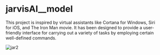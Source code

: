 # jarvisAI__model

This project is inspired by virtual assistants like Cortana for Windows,
Siri for iOS, and The Iron Man movie. It has been designed to provide
a user-friendly interface for carrying out a variety of tasks by employing
certain well-defined commands.

![jar2](https://user-images.githubusercontent.com/67959193/125393404-8a1ab280-e3c5-11eb-80c4-2a26bc7c9292.PNG)

